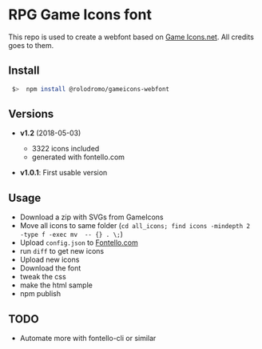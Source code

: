 
# RPG Game Icons font

This repo is used to create a webfont based on [Game Icons.net](https://game-icons.net/). All credits goes to them. 

## Install

```sh
 $>  npm install @rolodromo/gameicons-webfont
```

## Versions

- **v1.2** (2018-05-03) 
  - 3322 icons included
  - generated with fontello.com

- **v1.0.1**: First usable version


## Usage

- Download a zip with SVGs from GameIcons
- Move all icons to same folder (`cd all_icons; find icons -mindepth 2  -type f -exec mv  -- {} . \;`)
- Upload `config.json` to [Fontello.com](https://fontello.com)
- run `diff` to get new icons
- Upload new icons
- Download the font
- tweak the css
- make the html sample
- npm publish


## TODO

- Automate more with fontello-cli or similar
